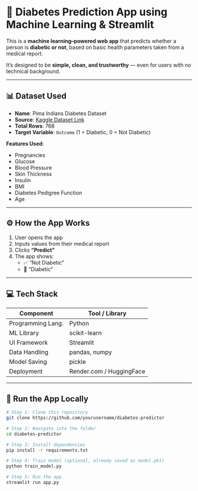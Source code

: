 # 🧠 Diabetes Prediction App using Machine Learning & Streamlit

This is a **machine learning–powered web app** that predicts whether a person is **diabetic or not**, based on basic health parameters taken from a medical report.

It’s designed to be **simple, clean, and trustworthy** — even for users with no technical background.

---

## 📊 Dataset Used

- **Name**: Pima Indians Diabetes Dataset  
- **Source**: [Kaggle Dataset Link](https://www.kaggle.com/datasets/uciml/pima-indians-diabetes-database)  
- **Total Rows**: 768  
- **Target Variable**: `Outcome` (1 = Diabetic, 0 = Not Diabetic)

**Features Used**:
- Pregnancies
- Glucose
- Blood Pressure
- Skin Thickness
- Insulin
- BMI
- Diabetes Pedigree Function
- Age

---

## ⚙️ How the App Works

1. User opens the app
2. Inputs values from their medical report
3. Clicks **“Predict”**
4. The app shows:
   - ✅ “Not Diabetic”  
   - 🛑 “Diabetic”  

---

## 💻 Tech Stack

| Component        | Tool / Library        |
|------------------|------------------------|
| Programming Lang.| Python                 |
| ML Library       | scikit-learn           |
| UI Framework     | Streamlit              |
| Data Handling    | pandas, numpy          |
| Model Saving     | pickle                 |
| Deployment       | Render.com / HuggingFace |

---

## 🚀 Run the App Locally

```bash
# Step 1: Clone this repository
git clone https://github.com/yourusername/diabetes-predictor

# Step 2: Navigate into the folder
cd diabetes-predictor

# Step 3: Install dependencies
pip install -r requirements.txt

# Step 4: Train model (optional, already saved as model.pkl)
python train_model.py

# Step 5: Run the app
streamlit run app.py